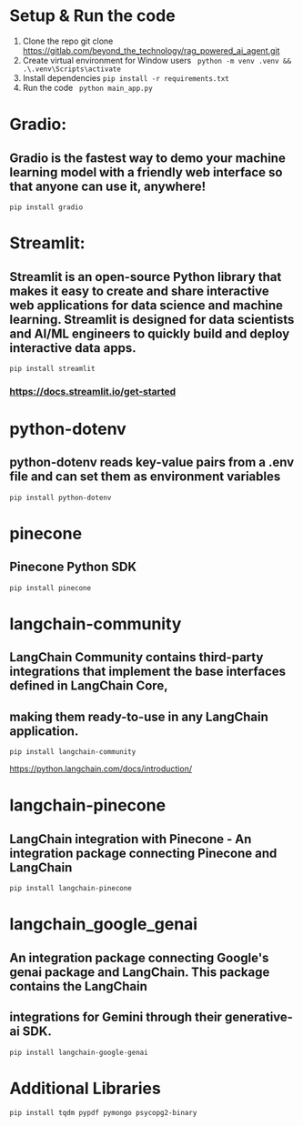 # Setup & Run the code
1. Clone the repo git clone https://gitlab.com/beyond_the_technology/rag_powered_ai_agent.git
2. Create virtual environment for Window users ``` python -m venv .venv && .\.venv\Scripts\activate```
3. Install dependencies ```pip install -r requirements.txt```
4. Run the code ``` python main_app.py```

# Gradio: 
## Gradio is the fastest way to demo your machine learning model with a friendly web interface so that anyone can use it, anywhere! 
```
pip install gradio
```

# Streamlit: 
## Streamlit is an open-source Python library that makes it easy to create and share interactive web applications for data science and machine learning. Streamlit is designed for data scientists and AI/ML engineers to quickly build and deploy interactive data apps.
```
pip install streamlit
```
### https://docs.streamlit.io/get-started

# python-dotenv
## python-dotenv reads key-value pairs from a .env file and can set them as environment variables
```
pip install python-dotenv
```

# pinecone
## Pinecone Python SDK 
```
pip install pinecone
```

# langchain-community
## LangChain Community contains third-party integrations that implement the base interfaces defined in LangChain Core, 
## making them ready-to-use in any LangChain application.
```
pip install langchain-community
```

https://python.langchain.com/docs/introduction/


# langchain-pinecone
## LangChain integration with Pinecone - An integration package connecting Pinecone and LangChain
```
pip install langchain-pinecone
``` 

# langchain_google_genai
## An integration package connecting Google's genai package and LangChain. This package contains the LangChain 
## integrations for Gemini through their generative-ai SDK.
```
pip install langchain-google-genai
```

# Additional Libraries
```commandline
pip install tqdm pypdf pymongo psycopg2-binary
```


